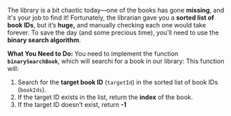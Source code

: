 The library is a bit chaotic today—one of the books has gone **missing**, 
and it's your job to find it! Fortunately, the librarian gave you a **sorted list of book IDs**, 
but it’s **huge,** and manually checking each one would take forever. 
To save the day (and some precious time), you’ll need to use the **binary search algorithm**.

**What You Need to Do:**
You need to implement the function **`binarySearchBook`**, which will searchi for a book in our library:
This function will:
1. Search for the **target book ID** (`targetId`) in the sorted list of book IDs (`bookIds`).
2. If the target ID exists in the list, return the **index** of the book.
3. If the target ID doesn’t exist, return **-1**
